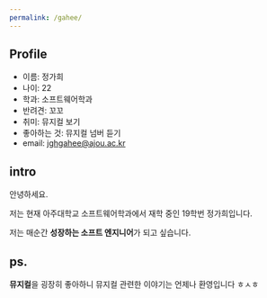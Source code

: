 ```yaml
---
permalink: /gahee/
---
```

## Profile
* 이름: 정가희
* 나이: 22
* 학과: 소프트웨어학과
* 반려견: 꼬꼬
* 취미: 뮤지컬 보기
* 좋아하는 것: 뮤지컬 넘버 듣기
* email: jghgahee@ajou.ac.kr


## intro
안녕하세요. 

저는 현재 아주대학교 소프트웨어학과에서 재학 중인 19학번 정가희입니다. 

저는 매순간 **성장하는 소프트 엔지니어**가 되고 싶습니다. 

## ps.
**뮤지컬**을 굉장히 좋아하니 뮤지컬 관련한 이야기는 언제나 환영입니다 ㅎㅅㅎ
